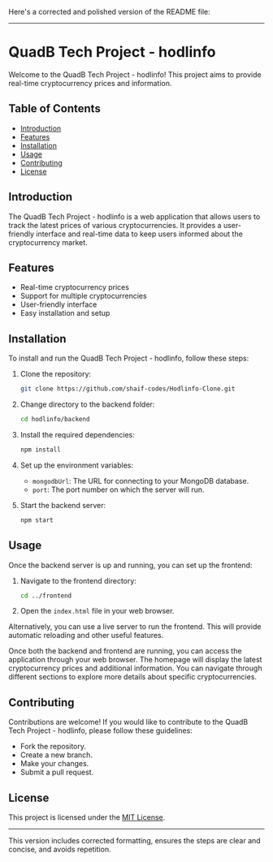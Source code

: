 Here's a corrected and polished version of the README file:

---

# QuadB Tech Project - hodlinfo

Welcome to the QuadB Tech Project - hodlinfo! This project aims to provide real-time cryptocurrency prices and information.

## Table of Contents
- [Introduction](#introduction)
- [Features](#features)
- [Installation](#installation)
- [Usage](#usage)
- [Contributing](#contributing)
- [License](#license)

## Introduction
The QuadB Tech Project - hodlinfo is a web application that allows users to track the latest prices of various cryptocurrencies. It provides a user-friendly interface and real-time data to keep users informed about the cryptocurrency market.

## Features
- Real-time cryptocurrency prices
- Support for multiple cryptocurrencies
- User-friendly interface
- Easy installation and setup

## Installation
To install and run the QuadB Tech Project - hodlinfo, follow these steps:

1. Clone the repository:
    ```sh
    git clone https://github.com/shaif-codes/Hodlinfo-Clone.git
    ```

2. Change directory to the backend folder:
    ```sh
    cd hodlinfo/backend
    ```

3. Install the required dependencies:
    ```sh
    npm install
    ```

4. Set up the environment variables:
    - `mongodbUrl`: The URL for connecting to your MongoDB database.
    - `port`: The port number on which the server will run.

5. Start the backend server:
    ```sh
    npm start
    ```

## Usage
Once the backend server is up and running, you can set up the frontend:

1. Navigate to the frontend directory:
    ```sh
    cd ../frontend
    ```

2. Open the `index.html` file in your web browser.

Alternatively, you can use a live server to run the frontend. This will provide automatic reloading and other useful features.

Once both the backend and frontend are running, you can access the application through your web browser. The homepage will display the latest cryptocurrency prices and additional information. You can navigate through different sections to explore more details about specific cryptocurrencies.

## Contributing
Contributions are welcome! If you would like to contribute to the QuadB Tech Project - hodlinfo, please follow these guidelines:
- Fork the repository.
- Create a new branch.
- Make your changes.
- Submit a pull request.

## License
This project is licensed under the [MIT License](LICENSE).

---

This version includes corrected formatting, ensures the steps are clear and concise, and avoids repetition.
